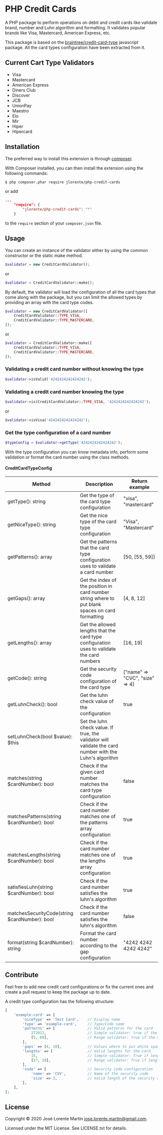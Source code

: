 PHP Credit Cards
================
A PHP package to perform operations on debit and credit cards like validate 
brand, number and Luhn algorithm and formatting. It validates popular brands 
like Visa, Mastercard, American Express, etc.

This package is based on the [braintree/credit-card-type](https://github.com/braintree/credit-card-type) 
javascript package. All the card types configuration have been extracted from it.

## Current Cart Type Validators

* Visa
* Mastercard
* American Express
* Diners Club
* Discover
* JCB
* UnionPay
* Maestro
* Elo
* Mir
* Hiper
* Hipercard

## Installation

The preferred way to install this extension is through [composer](http://getcomposer.org/download/).

With Composer installed, you can then install the extension using the following commands:

```bash
$ php composer.phar require jlorente/php-credit-cards
```

or add 

```json
...
    "require": {
        "jlorente/php-credit-cards": "*"
    }
```

to the ```require``` section of your `composer.json` file.

## Usage

You can create an instance of the validator either by using the common 
constructor or the static make method.

```php
$validator = new CreditCardValidator();
```

or 

```php
$validator = CreditCardValidator::make();
```

By default, the validator will load the configuration of all the card types that 
come along with the package, but you can limit the allowed types by providing 
an array with the card type codes.

```php
$validator = new CreditCardValidator([
    CreditCardValidator::TYPE_VISA,
    CreditCardValidator::TYPE_MASTERCARD,
]);
```

or

```php
$validator = CreditCardValidator::make([
    CreditCardValidator::TYPE_VISA,
    CreditCardValidator::TYPE_MASTERCARD,
]);
```

### Validating a credit card number without knowing the type

```php
$validator->isValid('4242424242424242');
```

### Validating a credit card number knowing the type

```php
$validator->is(CreditCardValidator::TYPE_VISA, '4242424242424242');
```

or 

```php
$validator->isVisa('4242424242424242');
```

### Get the type configuration of a card number

```php
$typeConfig = $validator->getType('4242424242424242');
```

With the type configuration you can know metadata info, perform some validation 
or format the card number using the class methods.

#### CreditCardTypeConfig

|Method|Description|Return example|
|---|---|---|
|getType(): string|Get the type of the card type configuration|"visa", "mastercard"|
|getNiceType(): string|Get the nice type of the card type configuration|"Visa", "Mastercard"|
|getPatterns(): array|Get the patterns that the card type configuration uses to validate a card number|[50, [55, 59]]|
|getGaps(): array|Get the index of the position in card number string where to put blank spaces on card formatting|[4, 8, 12]|
|getLengths(): array|Get the allowed lengths that the card type configuration uses to validate the card numbers|[16, 19]|
|getCode(): string|Get the security code configuration of the card type|["name" => "CVC", "size" => 4]|
|getLuhnCheck(): bool|Get the luhn check value of the configuration|true|
|setLuhnCheck(bool $value): $this|Set the luhn check value. If true, the validator will validate the card number with the Luhn's algorithm||
|matches(string $cardNumber): bool|Check if the given card number matches the card type configuration|false|
|matchesPatterns(string $cardNumber): bool|Check if the card number matches one of the patterns array configuration|true|
|matchesLengths(string $cardNumber): bool|Check if the card number matches one of the lengths array configuration|true|
|satisfiesLuhn(string $cardNumber): bool|Check if the card number satisfies the luhn's algorithm|true|
|matchesSecurityCode(string $cardNumber): bool|Check if the card number satisfies the luhn's algorithm|false|
|format(string $cardNumber): string|Format the card number according to the gap configuration|"4242 4242 4242 4242"|

## Contribute

Feel free to add new credit card configurations or fix the current ones and 
create a pull request to keep the package up to date.

A credit type configuration has the following structure:

```php
[
    'example-card' => [
        'niceType' => 'Test Card',    // Display name
        'type' => 'example-card',     // Type/Code name
        'patterns' => [               // Valid patterns for the card
            272012,                   // Simple validator: true if the card begins with the pattern 272012
            [5, 89],                  // Range validator: true if the card initial two digits value is between 5 and 89 both included
        ],
        'gaps' => [4, 10],            // Values where to put white spaces on pretty card formatting. In this example: XXXX XXXXXX XXXXXX
        'lengths' => [                // Valid lengths for the card
            15,                       // Simple validator: True if length is exactly 15
            [17, 19],                 // Range validator: True if length is between 17 and 19 both included
        ],
        'code' => [                   // Security code configuration
            'name' => 'CVV',          // Name of the security code
            'size' => 3,              // Valid length of the security code
        ],
    ],
];
```

## License 
Copyright &copy; 2020 José Lorente Martín <jose.lorente.martin@gmail.com>.

Licensed under the MIT License. See LICENSE.txt for details.
